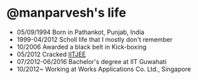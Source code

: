 @manparvesh's life
===============

- 05/09/1994 Born in Pathankot, Punjab, India
- 1999-04/2012 Scholl life that I mostly don't remember
- 10/2006 Awarded a black belt in Kick-boxing
- 05/2012 Cracked [IITJEE](https://en.wikipedia.org/wiki/Joint_Entrance_Examination_%E2%80%93_Advanced)
- 07/2012-06/2016 Bachelor's degree at IIT Guwahati
- 10/2012~ Working at Works Applications Co. Ltd., Singapore
